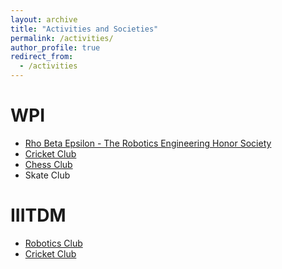```yaml
---
layout: archive
title: "Activities and Societies"
permalink: /activities/
author_profile: true
redirect_from:
  - /activities
---
```


WPI 
======
* [Rho Beta Epsilon - The Robotics Engineering Honor Society](https://rhobetaepsilon.com/)
* [Cricket Club](https://www.wpi.edu/news/cricket)
* [Chess Club](https://wpi.campuslabs.com/engage/organization/chess-club)
* Skate Club

IIITDM 
=======
* [Robotics Club](https://www.linkedin.com/company/robotics-club-iiitdm-kancheepuram/?originalSubdomain=in)
* [Cricket Club](https://www.iiitdm.ac.in/Campus/Sports.php)

